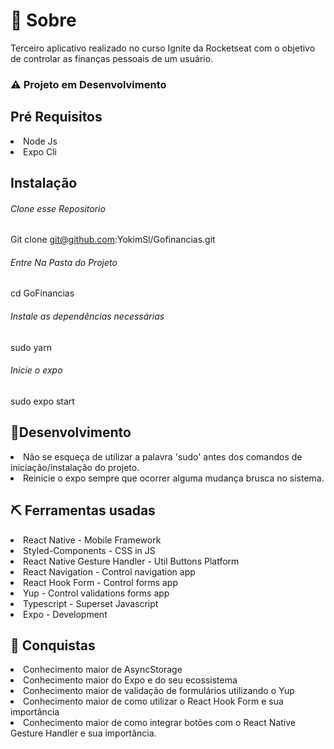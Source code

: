 # 🧐 Sobre
Terceiro aplicativo realizado no curso Ignite da Rocketseat com o objetivo de controlar as finanças pessoais de um usuário.
### ⚠️ Projeto em Desenvolvimento
## Pré Requisitos

<li>Node Js</li>
<li>Expo Cli</li>

## Instalação

###### Clone esse Repositorio

Git clone git@github.com:YokimSl/Gofinancias.git

###### Entre Na Pasta do Projeto
  cd GoFinancias
 
###### Instale as dependências necessárias
  sudo yarn
###### Inicie o expo
sudo expo start

## 🚀Desenvolvimento
<li>Não se esqueça de utilizar a palavra 'sudo' antes dos comandos de iniciação/instalação do projeto.</li>
<li>Reinicie o expo sempre que ocorrer alguma mudança brusca no sistema.</li>

## ⛏️ Ferramentas usadas
<li>React Native - Mobile Framework
<li>Styled-Components - CSS in JS
<li>React Native Gesture Handler - Util Buttons Platform</li>
<li>React Navigation - Control navigation app</li>
<li>React Hook Form - Control forms app</li>
<li>Yup - Control validations forms app</li>
<li>Typescript - Superset Javascript</li>
<li>Expo - Development</li>

## 🎉 Conquistas
<li>Conhecimento maior de AsyncStorage</li>
<li>Conhecimento maior do Expo e do seu ecossistema</li>
<li>Conhecimento maior de validação de formulários utilizando o Yup</li>
<li>Conhecimento maior de como utilizar o React Hook Form e sua importância</li>
<li>Conhecimento maior de como integrar botões com o React Native Gesture Handler e sua importância.</li>


